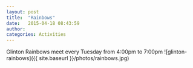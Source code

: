 ```yaml
---
layout: post
title:  "Rainbows"
date:   2015-04-18 08:43:59
author: 
categories: Activities
---
```


Glinton Rainbows meet every Tuesday from 4:00pm to 7:00pm
![glinton-rainbows]({{ site.baseurl }}/photos/rainbows.jpg)